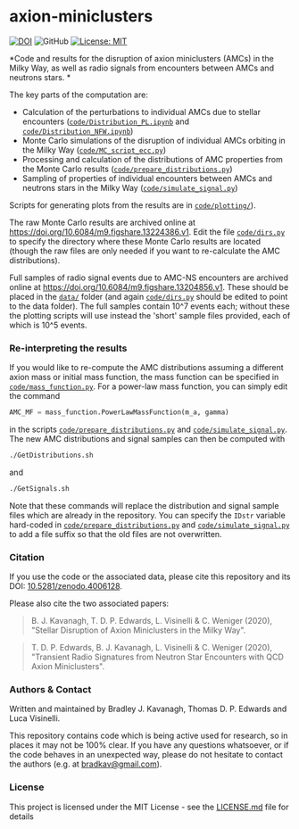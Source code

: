 # axion-miniclusters

[![DOI](https://zenodo.org/badge/DOI/10.5281/zenodo.4006128.svg)](https://doi.org/10.5281/zenodo.4006128) ![GitHub](https://img.shields.io/badge/miniclusters-perturbed-green) [![License: MIT](https://img.shields.io/badge/License-MIT-yellow.svg)](https://opensource.org/licenses/MIT)

*Code and results for the disruption of axion miniclusters (AMCs) in the Milky Way, as well as radio signals from encounters between AMCs and neutrons stars. *

The key parts of the computation are:
* Calculation of the perturbations to individual AMCs due to stellar encounters ([`code/Distribution_PL.ipynb`](code/Distribution_PL.ipynb) and [`code/Distribution_NFW.ipynb`](code/Distribution_NFW.ipynb)) 
* Monte Carlo simulations of the disruption of individual AMCs orbiting in the Milky Way ([`code/MC_script_ecc.py`](code/MC_script_ecc.py))  
* Processing and calculation of the distributions of AMC properties from the Monte Carlo results ([`code/prepare_distributions.py`](code/prepare_distributions.py))  
* Sampling of properties of individual encounters between AMCs and neutrons stars in the Milky Way ([`code/simulate_signal.py`](code/simulate_signal.py))

Scripts for generating plots from the results are in [`code/plotting/`](`code/plotting/`)). 

The raw Monte Carlo results are archived online at https://doi.org/10.6084/m9.figshare.13224386.v1. Edit the file [`code/dirs.py`](code/dirs.py) to specify the directory where these Monte Carlo results are located (though the raw files are only needed if you want to re-calculate the AMC distributions).

Full samples of radio signal events due to AMC-NS encounters are archived online at https://doi.org/10.6084/m9.figshare.13204856.v1. These should be placed in the [`data/`](data/) folder (and again [`code/dirs.py`](code/dirs.py) should be edited to point to the data folder). The full samples contain 10^7 events each; without these the plotting scripts will use instead the 'short' sample files provided, each of which is 10^5 events.

### Re-interpreting the results

If you would like to re-compute the AMC distributions assuming a different axion mass or initial mass function, the mass function can be specified in [`code/mass_function.py`](code/mass_function.py). For a power-law mass function, you can simply edit the command
```python
AMC_MF = mass_function.PowerLawMassFunction(m_a, gamma)
```
in the scripts [`code/prepare_distributions.py`](code/prepare_distributions.py) and [`code/simulate_signal.py`](code/simulate_signal.py). The new AMC distributions and signal samples can then be computed with 
```bash
./GetDistributions.sh
```
and 
```bash
./GetSignals.sh
```
Note that these commands will replace the distribution and signal sample files which are already in the repository. You can specify the `IDstr` variable hard-coded in [`code/prepare_distributions.py`](code/prepare_distributions.py) and [`code/simulate_signal.py`](code/simulate_signal.py) to add a file suffix so that the old files are not overwritten.

### Citation

If you use the code or the associated data, please cite this repository and its DOI: [10.5281/zenodo.4006128](https://doi.org/10.5281/zenodo.4006128).

Please also cite the two associated papers:
> B. J. Kavanagh, T. D. P. Edwards, L. Visinelli & C. Weniger (2020), "Stellar Disruption of Axion Miniclusters in the Milky Way".

>T. D. P. Edwards, B. J. Kavanagh, L. Visinelli & C. Weniger (2020), "Transient Radio Signatures from Neutron Star Encounters with QCD Axion Miniclusters".

### Authors & Contact

Written and maintained by Bradley J. Kavanagh, Thomas D. P. Edwards and Luca Visinelli.

This repository contains code which is being active used for research, so in places it may not be 100% clear. If you have any questions whatsoever, or if the code behaves in an unexpected way, please do not hesitate to contact the authors (e.g. at bradkav@gmail.com).

### License

This project is licensed under the MIT License - see the [LICENSE.md](LICENSE.md) file for details

